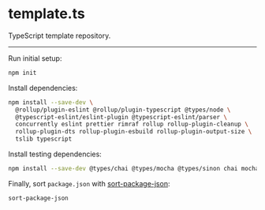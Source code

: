 # template.ts

TypeScript template repository.

---

Run initial setup:

```sh
npm init
```

Install dependencies:

```sh
npm install --save-dev \
  @rollup/plugin-eslint @rollup/plugin-typescript @types/node \
  @typescript-eslint/eslint-plugin @typescript-eslint/parser \
  concurrently eslint prettier rimraf rollup rollup-plugin-cleanup \
  rollup-plugin-dts rollup-plugin-esbuild rollup-plugin-output-size \
  tslib typescript
```

Install testing dependencies:

```sh
npm install --save-dev @types/chai @types/mocha @types/sinon chai mocha sinon tsx
```

Finally, sort `package.json` with [sort-package-json](https://www.npmjs.com/package/sort-package-json):

```sh
sort-package-json
```
